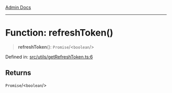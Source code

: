 [Admin Docs](/)

***

# Function: refreshToken()

> **refreshToken**(): `Promise`/<`boolean`/>

Defined in: [src/utils/getRefreshToken.ts:6](https://github.com/PalisadoesFoundation/talawa-admin/blob/main/src/utils/getRefreshToken.ts#L6)

## Returns

`Promise`/<`boolean`/>
